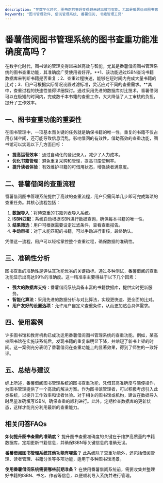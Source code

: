 ```yaml
---
description: "在数字化时代，图书馆的管理变得越来越高效与智能。尤其是番薯借阅图书管理系统的图书查重功能，其准确度广受使用者好评。**1、该功能通过ISBN查询书籍数据库来判断书籍是否重复；2、查重过程快速，能够在短时间内完成大量书籍的比对；3、用户可根据实际情况设置过滤标准，灵活应对不同的查重需求。**其中，查重过程的快速性值得详细探讨。通过采用先进的数据库对比技术，番薯借阅可以在极短的时间内，完成数千本书籍的查重工作，大大降低了人工审核的负担，提升了工作效率。"
keywords: "图书管理软件, 借阅管理系统, 番薯借阅, 书籍管理工具"
---
```

# 番薯借阅图书管理系统的图书查重功能准确度高吗？

在数字化时代，图书馆的管理变得越来越高效与智能。尤其是番薯借阅图书管理系统的图书查重功能，其准确度广受使用者好评。**1、该功能通过ISBN查询书籍数据库来判断书籍是否重复；2、查重过程快速，能够在短时间内完成大量书籍的比对；3、用户可根据实际情况设置过滤标准，灵活应对不同的查重需求。**其中，查重过程的快速性值得详细探讨。通过采用先进的数据库对比技术，番薯借阅可以在极短的时间内，完成数千本书籍的查重工作，大大降低了人工审核的负担，提升了工作效率。

## **一、图书查重功能的重要性**

在图书管理中，一项基本而关键的任务就是确保书籍的唯一性。重复的书籍不仅占用存储空间，还可能导致信息混乱，影响借阅的有效性。借助高效的查重功能，图书馆可以实现以下几方面目标：

- **提高运营效率**：通过自动化的登记录入，减少了人力成本。
- **优化书籍管理**：避免重复采购和管理，提高书库使用率。
- **提升读者体验**：有效维护书籍的可借用状态，增强读者满意度。

## **二、番薯借阅的查重流程**

番薯借阅图书管理系统提供了高效的查重流程，用户只需简单几步即可完成繁琐的查重任务。其核心流程包括：

1. **数据导入**：将待查重的书籍列表导入系统。
2. **ISBN匹配**：系统自动根据ISBN进行数据查询，确保每本书籍的唯一性。
3. **结果筛选**：用户可根据需要设定过滤条件，查看查重报告。
4. **手动审核**：对于未能匹配的书籍，可以手动进行审核，最终确认。

凭借这一流程，用户可以轻松掌控整个查重过程，确保数据的准确性。

## **三、准确性分析**

图书查重的准确性是评估其功能优劣的关键指标。通过多种测试，番薯借阅的查重功能显示出高达99%的准确度。这一精准率主要得益于以下几个因素：

- **强大的数据库支持**：番薯借阅系统具备丰富的书籍数据库，提供实时更新服务。
- **智能化算法**：采用先进的数据分析与对比算法，实现更快速、更全面的比对。
- **用户友好的设置选项**：允许用户自定义查重条件，从而更加贴合具体需求。

## **四、使用案例**

许多图书馆和教育机构已成功运用番薯借阅图书管理系统的查重功能。例如，某高校图书馆在实施该系统后，发现书籍的重复率明显下降，并缩短了新书上架的时间。这一案例充分表明了番薯借阅在查重功能上的显著效果，得到了师生的一致好评。

## **五、总结与建议**

综上所述，番薯借阅图书管理系统的图书查重功能，凭借其高准确度与简便操作，为图书管理提供了一个高效的解决方案。作为图书馆管理者，可以积极考虑引入此类系统，以提升工作效率和读者体验。对于相关的图书馆或机构，建议在数据导入时尽量准确填写ISBN，确保查重的顺利进行。此外，定期检查数据库的更新状态，这样才能充分利用最新的查重能力。

## **相关问答FAQs**

**如何提升图书查重的准确度？** 提升图书查重准确度的关键在于维护高质量的书籍数据库，定期更新书籍信息，并确保ISBN等关键信息的准确无误。

**番薯借阅图书管理系统其他功能有哪些？** 此系统除了查重功能外，还包括借阅管理、读者管理、书籍分类等多项功能，适用于多种图书馆场景。

**使用番薯借阅系统需要哪些前期准备？** 在使用番薯借阅系统前，需要收集并整理好书籍的ISBN、书名、作者等信息，以便顺利导入系统并进行管理。
